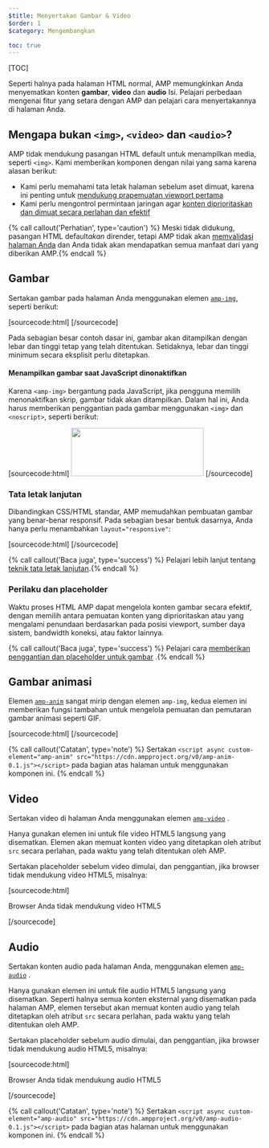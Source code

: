 ```yaml
---
$title: Menyertakan Gambar & Video
$order: 1
$category: Mengembangkan

toc: true
---
```


[TOC]

 Seperti halnya pada halaman HTML normal, AMP memungkinkan Anda menyematkan konten **gambar**, **video** dan **audio**
Isi. Pelajari perbedaan mengenai fitur yang setara dengan AMP dan pelajari cara menyertakannya di halaman Anda.

##  Mengapa bukan `<img>`, `<video>` dan `<audio>`?

 AMP tidak mendukung pasangan HTML default untuk menampilkan media, seperti `<img>`. Kami memberikan komponen dengan nilai yang sama karena alasan berikut:

*  Kami perlu memahami tata letak halaman sebelum aset dimuat, karena ini penting untuk [mendukung prapemuatan viewport pertama](/id/learn/about-how/#size-all-resources-statically)
*  Kami perlu mengontrol permintaan jaringan agar [konten diprioritaskan dan dimuat secara perlahan dan efektif](/id/learn/about-how/#prioritize-resource-loading)

{% call callout('Perhatian', type='caution') %}
 Meski tidak didukung, pasangan HTML default*akan*  dirender, tetapi AMP tidak akan [memvalidasi halaman Anda](/id/docs/guides/debug/validate.html) 
dan Anda tidak akan mendapatkan semua manfaat dari yang diberikan AMP.{% endcall %}

## Gambar

 Sertakan gambar pada halaman Anda menggunakan elemen [`amp-img`,](/id/docs/reference/components/amp-img.html) seperti berikut:

[sourcecode:html]
<amp-img src="fixed.jpg" width="264" height="96"></amp-img>
[/sourcecode]

Pada sebagian besar contoh dasar ini, gambar akan ditampilkan dengan lebar dan tinggi tetap yang telah ditentukan. Setidaknya, lebar dan tinggi minimum secara eksplisit perlu ditetapkan.

#### Menampilkan gambar saat JavaScript dinonaktifkan

 Karena `<amp-img>`  bergantung pada JavaScript, jika pengguna memilih menonaktifkan skrip, gambar tidak akan ditampilkan. Dalam hal ini, Anda harus memberikan penggantian pada gambar menggunakan `<img>`  dan `<noscript>`, seperti berikut:

[sourcecode:html]
<amp-img src="fixed.jpg" width="264" height="96">
<noscript>
<img src="fixed.jpg" width="264" height="96" />
</noscript>
</amp-img>
[/sourcecode]

### Tata letak lanjutan

 Dibandingkan CSS/HTML standar, AMP memudahkan pembuatan gambar yang benar-benar responsif. Pada sebagian besar bentuk dasarnya, Anda hanya perlu menambahkan `layout="responsive"`:

[sourcecode:html]
<amp-img src="responsive.jpg" width="527" height="193" layout="responsive">
</amp-img>
[/sourcecode]

{% call callout('Baca juga', type='success') %}
 Pelajari lebih lanjut tentang [teknik tata letak lanjutan](/id/docs/guides/author-develop/responsive/control_layout.html).{% endcall %}

### Perilaku dan placeholder

Waktu proses HTML AMP dapat mengelola konten gambar secara efektif, dengan memilih antara pemuatan konten yang diprioritaskan atau yang mengalami penundaan berdasarkan pada posisi viewport, sumber daya sistem, bandwidth koneksi, atau faktor lainnya.

{% call callout('Baca juga', type='success') %}
 Pelajari cara [memberikan penggantian dan placeholder untuk gambar](/id/docs/guides/author-develop/responsive/placeholders.html)
.{% endcall %}

## Gambar animasi

 Elemen [`amp-anim`](/id/docs/reference/components/amp-anim.html) sangat mirip dengan elemen `amp-img`, kedua elemen ini memberikan fungsi tambahan untuk mengelola pemuatan dan pemutaran gambar animasi seperti GIF.

[sourcecode:html]
<amp-anim width="400" height="300" src="my-gif.gif">
<amp-img placeholder width="400" height="300" src="my-gif-screencap.jpg">
</amp-img>
</amp-anim>
[/sourcecode]

{% call callout('Catatan', type='note') %}
 Sertakan `<script async custom-element="amp-anim"
src="https://cdn.ampproject.org/v0/amp-anim-0.1.js"></script>` 
pada bagian atas halaman untuk menggunakan komponen ini. {% endcall %}

## Video

 Sertakan video di halaman Anda menggunakan elemen [`amp-video`](/id/docs/reference/components/amp-video.html) .

 Hanya gunakan elemen ini untuk file video HTML5 langsung yang disematkan. Elemen akan memuat konten video yang ditetapkan oleh atribut `src` secara perlahan, pada waktu yang telah ditentukan oleh AMP.

Sertakan placeholder sebelum video dimulai, dan penggantian, jika browser tidak mendukung video HTML5, misalnya:

[sourcecode:html]
<amp-video width="400" height="300" src="https://yourhost.com/videos/myvideo.mp4"
poster="myvideo-poster.jpg">

<div fallback>
    <p>Browser Anda tidak mendukung video HTML5</p>
  </div>
</amp-video>
[/sourcecode]

## Audio

 Sertakan konten audio pada halaman Anda, menggunakan elemen [`amp-audio`](/id/docs/reference/components/amp-audio.html) .

 Hanya gunakan elemen ini untuk file audio HTML5 langsung yang disematkan. Seperti halnya semua konten eksternal yang disematkan pada halaman AMP, elemen tersebut akan memuat konten audio yang telah ditetapkan oleh atribut `src` secara perlahan, pada waktu yang telah ditentukan oleh AMP.

Sertakan placeholder sebelum audio dimulai, dan penggantian, jika browser tidak mendukung audio HTML5, misalnya:

[sourcecode:html]
<amp-audio width="400" height="300" src="https://yourhost.com/audios/myaudio.mp3">

<div fallback>
    <p>Browser Anda tidak mendukung audio HTML5</p>
  </div>
  <source type="audio/mpeg" src="foo.mp3">
  <source type="audio/ogg" src="foo.ogg">
</amp-audio>
[/sourcecode]

{% call callout('Catatan', type='note') %}
 Sertakan `<script async custom-element="amp-audio"
src="https://cdn.ampproject.org/v0/amp-audio-0.1.js"></script>` 
pada bagian atas halaman untuk menggunakan komponen ini. {% endcall %}

